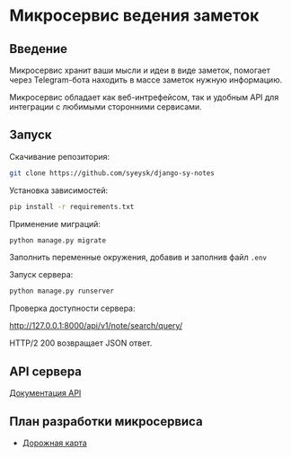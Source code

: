 # Микросервис ведения заметок

## Введение

Микросервис хранит ваши мысли и идеи в виде заметок, помогает через Telegram-бота находить в массе заметок нужную информацию.

Микросервис обладает как веб-интрефейсом, так и удобным API для интеграции с любимыми сторонними сервисами.

## Запуск

Скачивание репозитория:

```sh
git clone https://github.com/syeysk/django-sy-notes
```

Установка зависимостей:

```sh
pip install -r requirements.txt
```

Применение миграций:

```sh
python manage.py migrate
```

Заполнить переменные окружения, добавив и заполнив файл `.env`

Запуск сервера:

```sh
python manage.py runserver
```

Проверка доступности сервера:

<http://127.0.0.1:8000/api/v1/note/search/query/>

HTTP/2 200 возвращает JSON ответ.

## API сервера

[Документация API](http://127.0.0.1:8000/api/v1/schema/swagger-ui/)

## План разработки микросервиса

- [Дорожная карта](ROADMAP.md)
